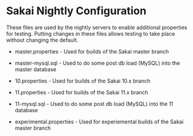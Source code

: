 # Sakai Nightly Configuration

These files are used by the nightly servers to enable additional properties for testing.
Putting changes in these files allows testing to take place without changing the default.

 * master.properties - Used for builds of the Sakai master branch
 * master-mysql.sql - Used to do some post db load (MySQL) into the master database
 
 * 10.properties - Used for builds of the Sakai 10.x branch
 * 11.properties - Used for builds of the Sakai 11.x branch
 * 11-mysql.sql - Used to do some post db load (MySQL) into the 11 database
 
 * experimental.properties - Used for experiemental builds of the Sakai master branch

